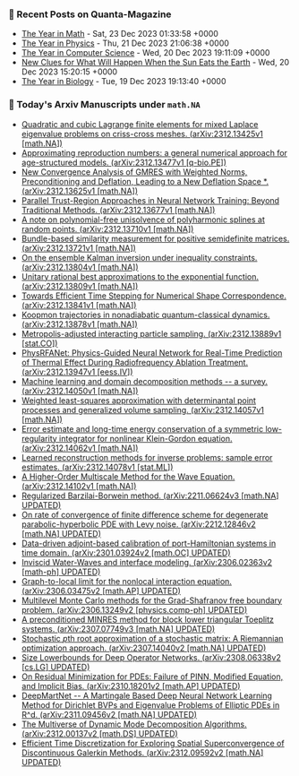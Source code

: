 ### 📝 Recent Posts on Quanta-Magazine
<!-- quanta starts -->
* <a href="https://www.quantamagazine.org/the-biggest-discoveries-in-math-in-2023-20231222/">The Year in Math</a> - Sat, 23 Dec 2023 01:33:58 +0000
* <a href="https://www.quantamagazine.org/the-biggest-discoveries-in-physics-in-2023-20231221/">The Year in Physics</a> - Thu, 21 Dec 2023 21:06:38 +0000
* <a href="https://www.quantamagazine.org/the-biggest-discoveries-in-computer-science-in-2023-20231220/">The Year in Computer Science</a> - Wed, 20 Dec 2023 19:11:09 +0000
* <a href="https://www.quantamagazine.org/new-clues-for-what-will-happen-when-the-sun-eats-the-earth-20231220/">New Clues for What Will Happen When the Sun Eats the Earth</a> - Wed, 20 Dec 2023 15:20:15 +0000
* <a href="https://www.quantamagazine.org/the-biggest-discoveries-in-biology-in-2023-20231219/">The Year in Biology</a> - Tue, 19 Dec 2023 19:13:40 +0000
<!-- quanta ends -->
### 📝 Today's Arxiv Manuscripts under ``math.NA``
<!-- arxiv-math-na starts -->
* <a href="http://arxiv.org/abs/2312.13425">Quadratic and cubic Lagrange finite elements for mixed Laplace eigenvalue problems on criss-cross meshes. (arXiv:2312.13425v1 [math.NA])</a>
* <a href="http://arxiv.org/abs/2312.13477">Approximating reproduction numbers: a general numerical approach for age-structured models. (arXiv:2312.13477v1 [q-bio.PE])</a>
* <a href="http://arxiv.org/abs/2312.13625">New Convergence Analysis of GMRES with Weighted Norms, Preconditioning and Deflation, Leading to a New Deflation Space *. (arXiv:2312.13625v1 [math.NA])</a>
* <a href="http://arxiv.org/abs/2312.13677">Parallel Trust-Region Approaches in Neural Network Training: Beyond Traditional Methods. (arXiv:2312.13677v1 [math.NA])</a>
* <a href="http://arxiv.org/abs/2312.13710">A note on polynomial-free unisolvence of polyharmonic splines at random points. (arXiv:2312.13710v1 [math.NA])</a>
* <a href="http://arxiv.org/abs/2312.13721">Bundle-based similarity measurement for positive semidefinite matrices. (arXiv:2312.13721v1 [math.NA])</a>
* <a href="http://arxiv.org/abs/2312.13804">On the ensemble Kalman inversion under inequality constraints. (arXiv:2312.13804v1 [math.NA])</a>
* <a href="http://arxiv.org/abs/2312.13809">Unitary rational best approximations to the exponential function. (arXiv:2312.13809v1 [math.NA])</a>
* <a href="http://arxiv.org/abs/2312.13841">Towards Efficient Time Stepping for Numerical Shape Correspondence. (arXiv:2312.13841v1 [math.NA])</a>
* <a href="http://arxiv.org/abs/2312.13878">Koopmon trajectories in nonadiabatic quantum-classical dynamics. (arXiv:2312.13878v1 [math.NA])</a>
* <a href="http://arxiv.org/abs/2312.13889">Metropolis-adjusted interacting particle sampling. (arXiv:2312.13889v1 [stat.CO])</a>
* <a href="http://arxiv.org/abs/2312.13947">PhysRFANet: Physics-Guided Neural Network for Real-Time Prediction of Thermal Effect During Radiofrequency Ablation Treatment. (arXiv:2312.13947v1 [eess.IV])</a>
* <a href="http://arxiv.org/abs/2312.14050">Machine learning and domain decomposition methods -- a survey. (arXiv:2312.14050v1 [math.NA])</a>
* <a href="http://arxiv.org/abs/2312.14057">Weighted least-squares approximation with determinantal point processes and generalized volume sampling. (arXiv:2312.14057v1 [math.NA])</a>
* <a href="http://arxiv.org/abs/2312.14062">Error estimate and long-time energy conservation of a symmetric low-regularity integrator for nonlinear Klein-Gordon equation. (arXiv:2312.14062v1 [math.NA])</a>
* <a href="http://arxiv.org/abs/2312.14078">Learned reconstruction methods for inverse problems: sample error estimates. (arXiv:2312.14078v1 [stat.ML])</a>
* <a href="http://arxiv.org/abs/2312.14102">A Higher-Order Multiscale Method for the Wave Equation. (arXiv:2312.14102v1 [math.NA])</a>
* <a href="http://arxiv.org/abs/2211.06624">Regularized Barzilai-Borwein method. (arXiv:2211.06624v3 [math.NA] UPDATED)</a>
* <a href="http://arxiv.org/abs/2212.12846">On rate of convergence of finite difference scheme for degenerate parabolic-hyperbolic PDE with Levy noise. (arXiv:2212.12846v2 [math.NA] UPDATED)</a>
* <a href="http://arxiv.org/abs/2301.03924">Data-driven adjoint-based calibration of port-Hamiltonian systems in time domain. (arXiv:2301.03924v2 [math.OC] UPDATED)</a>
* <a href="http://arxiv.org/abs/2306.02363">Inviscid Water-Waves and interface modeling. (arXiv:2306.02363v2 [math-ph] UPDATED)</a>
* <a href="http://arxiv.org/abs/2306.03475">Graph-to-local limit for the nonlocal interaction equation. (arXiv:2306.03475v2 [math.AP] UPDATED)</a>
* <a href="http://arxiv.org/abs/2306.13249">Multilevel Monte Carlo methods for the Grad-Shafranov free boundary problem. (arXiv:2306.13249v2 [physics.comp-ph] UPDATED)</a>
* <a href="http://arxiv.org/abs/2307.07749">A preconditioned MINRES method for block lower triangular Toeplitz systems. (arXiv:2307.07749v3 [math.NA] UPDATED)</a>
* <a href="http://arxiv.org/abs/2307.14040">Stochastic $p$th root approximation of a stochastic matrix: A Riemannian optimization approach. (arXiv:2307.14040v2 [math.NA] UPDATED)</a>
* <a href="http://arxiv.org/abs/2308.06338">Size Lowerbounds for Deep Operator Networks. (arXiv:2308.06338v2 [cs.LG] UPDATED)</a>
* <a href="http://arxiv.org/abs/2310.18201">On Residual Minimization for PDEs: Failure of PINN, Modified Equation, and Implicit Bias. (arXiv:2310.18201v2 [math.AP] UPDATED)</a>
* <a href="http://arxiv.org/abs/2311.09456">DeepMartNet -- A Martingale Based Deep Neural Network Learning Method for Dirichlet BVPs and Eigenvalue Problems of Elliptic PDEs in R^d. (arXiv:2311.09456v2 [math.NA] UPDATED)</a>
* <a href="http://arxiv.org/abs/2312.00137">The Multiverse of Dynamic Mode Decomposition Algorithms. (arXiv:2312.00137v2 [math.DS] UPDATED)</a>
* <a href="http://arxiv.org/abs/2312.09592">Efficient Time Discretization for Exploring Spatial Superconvergence of Discontinuous Galerkin Methods. (arXiv:2312.09592v2 [math.NA] UPDATED)</a>
<!-- arxiv-math-na ends -->
